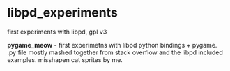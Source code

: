 # libpd_experiments

first experiments with libpd, gpl v3


**pygame_meow** - first experimetns with libpd python bindings + pygame. .py file mostly mashed together from stack overflow and the libpd included examples. misshapen cat sprites by me.
